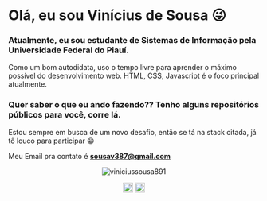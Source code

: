 # Olá, eu sou Vinícius de Sousa :stuck_out_tongue_winking_eye:

### Atualmente, eu sou estudante de Sistemas de Informação pela Universidade Federal do Piauí.

Como um bom autodidata, uso o tempo livre para aprender o máximo possível do desenvolvimento web. HTML, CSS, Javascript é o foco principal atualmente.

### Quer saber o que eu ando fazendo?? Tenho alguns repositórios públicos para você, corre lá.

Estou sempre em busca de um novo desafio, então se tá na stack citada, já tô louco para participar :grin:

Meu Email pra contato é **sousav387@gmail.com**


<p align="center">
 <img src="https://github-readme-stats.vercel.app/api?username=viniciussousa891&show_icons=true" alt="viniciussousa891" /> </p>

<p align="center">
<a href="https://www.linkedin.com/in/vin%C3%ADcius-de-sousa-carvalho-b132bb153/" target="blank"><img align="center" src="https://cdn.jsdelivr.net/npm/simple-icons@3.0.1/icons/linkedin.svg" alt="maykbrito" height="20" width="20" /></a>
<a href="https://www.instagram.com/viniciussousa891/" target="blank"><img align="center" src="https://cdn.jsdelivr.net/npm/simple-icons@3.0.1/icons/instagram.svg" alt="maykbrito" height="20" width="20" /></a>
</p>
